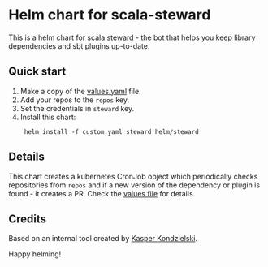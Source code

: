 # Helm chart for scala-steward

This is a helm chart for [scala steward](https://github.com/fthomas/scala-steward) - the bot that helps you keep library dependencies and sbt plugins up-to-date.

## Quick start

1. Make a copy of the [values.yaml](helm/steward/values.yaml) file.
1. Add your repos to the `repos` key.
1. Set the credentials in `steward` key.
1. Install this chart:
   ```shell script
    helm install -f custom.yaml steward helm/steward
   ```
   
 ## Details
 
 This chart creates a kubernetes CronJob object which periodically checks repositories from `repos` and if a new version of the dependency or plugin is found - it creates a PR.
 Check the [values file](helm/steward/values.yaml) for details.
 
 ## Credits
 
 Based on an internal tool created by [Kasper Kondzielski](https://github.com/ghostbuster91).
 
 Happy helming!
